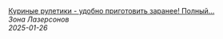 <!--2025-01-26 06:30:21-->
<div class="yb">
  <a class="nodecor" href="/posts.html?eda/kurinye_ruletiki_-_udobno_prigotovit_zaranee_polnyj_recept_po_ssylke_vyshe_shorts">
    <img class="preview" data-videoid="vBJ15n8rbUQ" src="https://i3.ytimg.com/vi/vBJ15n8rbUQ/hqdefault.jpg" align="middle" alt="">
  </a>
  <div class="inlbl text">
    <a class="nodecor" href="/posts.html?eda/kurinye_ruletiki_-_udobno_prigotovit_zaranee_polnyj_recept_po_ssylke_vyshe_shorts">Куриные рулетики - удобно приготовить заранее! Полный...</a><br>
    <i class="smaller2">Зона Лазерсoнов</i><br>
    <i class="smaller3">2025-01-26</i>
  </div>
</div>
